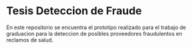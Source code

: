# Tesis Deteccion de Fraude
 En este repositorio se encuentra el prototipo realizado para el trabajo de graduacion para la deteccion de posibles proveedores fraudulentos en reclamos de salud.
